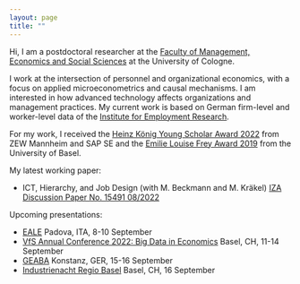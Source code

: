 ```yaml
---
layout: page
title: ""
---
```


Hi, I am a postdoctoral researcher at the [Faculty of Management, Economics and Social Sciences](https://wiso.uni-koeln.de/en/) at the University of Cologne.

I work at the intersection of personnel and organizational economics, with a focus on applied microeconometrics and causal mechanisms. I am interested in how advanced technology affects organizations and management practices. My current work is based on German firm-level and worker-level data of the [Institute for Employment Research](https://www.iab.de/en/iab-aktuell.aspx).

For my work, I received the [Heinz König Young Scholar Award 2022](https://www.zew.de/en/press/latest-press-releases/zew-honours-young-researcher-from-the-university-of-basel) from ZEW Mannheim and SAP SE and the [Emilie Louise Frey Award 2019](https://wwz.unibas.ch/en/faculty/awards-and-distinctions/emilie-louise-frey-preis/) from the University of Basel.

My latest working paper:

- ICT, Hierarchy, and Job Design (with M. Beckmann and M. Kräkel) [IZA Discussion Paper No. 15491 08/2022](https://www.iza.org/publications/dp/15491/information-and-communication-technology-hierarchy-and-job-design) 

Upcoming presentations:

- [EALE](https://eale.nl/) Padova, ITA, 8-10 September
- [VfS Annual Conference 2022: Big Data in Economics](https://www.socialpolitik.de/en/jahrestagung-2022-0) Basel, CH, 11-14 September
- [GEABA](http://www.geaba.de/) Konstanz, GER, 15-16 September
- [Industrienacht Regio Basel](https://industrienacht.com/) Basel, CH, 16 September

